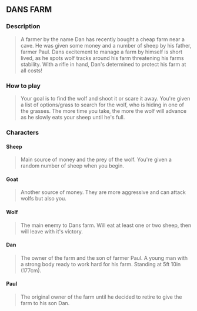 ## DANS FARM
### Description
> A farmer by the name Dan has recently bought a cheap farm near a cave. He was  given some money and a number of sheep by his father, farmer Paul. Dans excitement to manage a farm by himself is short lived, as he spots wolf tracks around his farm threatening his farms stability. With a rifle in hand, Dan's determined to protect his farm at all costs!

### How to play
> Your goal is to find the wolf and shoot it or scare it away. You're given a list of options/grass to search for the wolf, who is hiding in one of the grasses. The more time you take, the more the wolf will advance as he slowly eats your sheep until he's full.

### Characters
#### Sheep
> Main source of money and the prey of the wolf. You're given a random number of sheep when you begin.
#### Goat
> Another source of money. They are more aggressive and can attack wolfs but also you.
#### Wolf
> The main enemy to Dans farm. Will eat at least one or two sheep, then will leave with it's victory.
#### Dan
> The owner of the farm and the son of farmer Paul. A young man with a strong body ready to work hard for his farm. Standing at 5ft 10in (177cm).
#### Paul
> The original owner of the farm until he decided to retire to give the farm to his son Dan.
